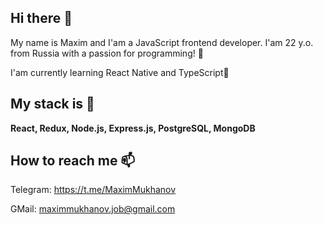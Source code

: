 ## Hi there 👋
My name is Maxim and I'am a JavaScript frontend developer.
I'am 22 y.o. from Russia with a passion for programming! 🤔
 
I'am currently learning React Native and TypeScript🌱

## My stack is 🔭 
**React, Redux, Node.js, Express.js, PostgreSQL, MongoDB**

## How to reach me 📫
Telegram: https://t.me/MaximMukhanov

GMail: maximmukhanov.job@gmail.com




<!--
**MaximMukhanov/MaximMukhanov** is a ✨ _special_ ✨ repository because its `README.md` (this file) appears on your GitHub profile.

Here are some ideas to get you started:

- 🔭 I’m currently working on ...
- 🌱 I’m currently learning ...
- 👯 I’m looking to collaborate on ...
- 🤔 I’m looking for help with ...
- 💬 Ask me about ...
- 📫 How to reach me: ...
- 😄 Pronouns: ...
- ⚡ Fun fact: ...
-->
